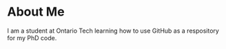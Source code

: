 # About Me

I am a student at Ontario Tech learning how to use GitHub as a respository for my PhD code.
